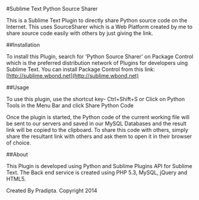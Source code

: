 #Sublime Text Python Source Sharer

This is a Sublime Text Plugin to directly share Python source code on the Internet. This uses SourceSharer which is a Web Platform created by me to share source code easily with others by just giving the link.

##Installation

To install this Plugin, search for 'Python Source Sharer' on Package Control which is the preferred distribution network of Plugins for developers uing Sublime Text. You can install Package Control from this link: [http://sublime.wbond.net](http://sublime.wbond.net)

##Usage

To use this plugin, use the shortcut key- Ctrl+Shift+S or Click on Python Tools in the Menu Bar and click Share Python Code

Once the plugin is started, the Python code of the current working file will be sent to our servers and saved in our MySQL Databases and the result link will be copied to the clipboard. To share this code with others, simply share the resultant link with others and ask them to open it in their browser of choice.

##About

This Plugin is developed using Python and Sublime Plugins API for Sublime Text. The Back end service is created using PHP 5.3, MySQL, jQuery and HTML5.

Created By Pradipta. Copyright 2014

